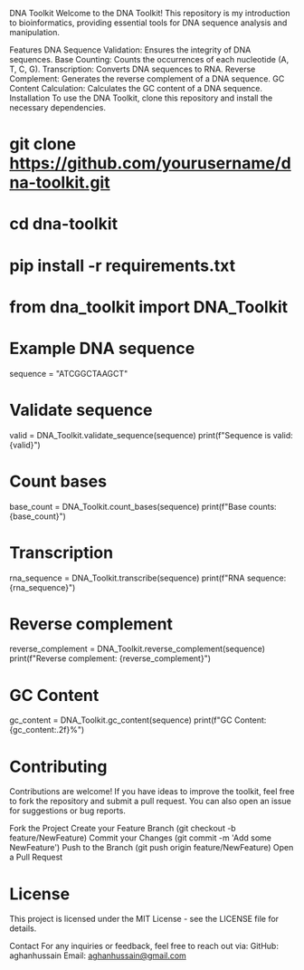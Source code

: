 DNA Toolkit
Welcome to the DNA Toolkit! This repository is my introduction to bioinformatics, providing essential tools for DNA sequence analysis and manipulation.

Features
DNA Sequence Validation: Ensures the integrity of DNA sequences.
Base Counting: Counts the occurrences of each nucleotide (A, T, C, G).
Transcription: Converts DNA sequences to RNA.
Reverse Complement: Generates the reverse complement of a DNA sequence.
GC Content Calculation: Calculates the GC content of a DNA sequence.
Installation
To use the DNA Toolkit, clone this repository and install the necessary dependencies.
# git clone https://github.com/yourusername/dna-toolkit.git
# cd dna-toolkit
# pip install -r requirements.txt

# from dna_toolkit import DNA_Toolkit

# Example DNA sequence
sequence = "ATCGGCTAAGCT"

# Validate sequence
valid = DNA_Toolkit.validate_sequence(sequence)
print(f"Sequence is valid: {valid}")

# Count bases
base_count = DNA_Toolkit.count_bases(sequence)
print(f"Base counts: {base_count}")

# Transcription
rna_sequence = DNA_Toolkit.transcribe(sequence)
print(f"RNA sequence: {rna_sequence}")

# Reverse complement
reverse_complement = DNA_Toolkit.reverse_complement(sequence)
print(f"Reverse complement: {reverse_complement}")

# GC Content
gc_content = DNA_Toolkit.gc_content(sequence)
print(f"GC Content: {gc_content:.2f}%")

# Contributing
Contributions are welcome! If you have ideas to improve the toolkit, feel free to fork the repository and submit a pull request. You can also open an issue for suggestions or bug reports.

Fork the Project
Create your Feature Branch (git checkout -b feature/NewFeature)
Commit your Changes (git commit -m 'Add some NewFeature')
Push to the Branch (git push origin feature/NewFeature)
Open a Pull Request
# License
This project is licensed under the MIT License - see the LICENSE file for details.

Contact
For any inquiries or feedback, feel free to reach out via: 
GitHub: aghanhussain
Email: aghanhussain@gmail.com

